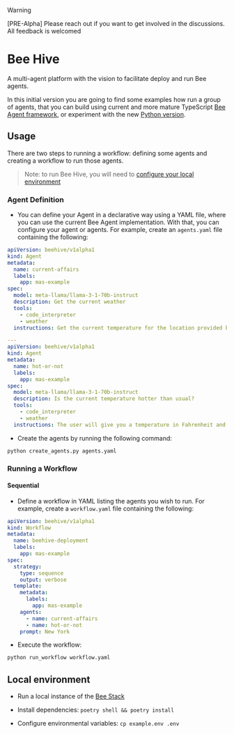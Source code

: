 > [!WARNING]
> [PRE-Alpha] Please reach out if you want to get involved in the discussions. All feedback is welcomed

# Bee Hive

A multi-agent platform with the vision to facilitate deploy and run Bee agents.

In this initial version you are going to find some examples how run a group of agents, that you can build using current and more mature TypeScript [Bee Agent framework](https://github.com/i-am-bee/bee-agent-framework), or experiment with the new [Python version](../framework/bee-py).

## Usage

There are two steps to running a workflow: defining some agents and creating a workflow to run those agents.

> Note: to run Bee Hive, you will need to [configure your local environment](#local-environment)

### Agent Definition

* You can define your Agent in a declarative way using a YAML file, where you can use the current Bee Agent implementation. With that, you can configure your agent or agents. For example, create an `agents.yaml` file containing the following:

```yaml
apiVersion: beehive/v1alpha1
kind: Agent
metadata:
  name: current-affairs
  labels:
    app: mas-example
spec:
  model: meta-llama/llama-3-1-70b-instruct
  description: Get the current weather
  tools:
    - code_interpreter
    - weather
  instructions: Get the current temperature for the location provided by the user. Return results in Fahrenheit.

---
apiVersion: beehive/v1alpha1
kind: Agent
metadata:
  name: hot-or-not
  labels:
    app: mas-example
spec:
  model: meta-llama/llama-3-1-70b-instruct
  description: Is the current temperature hotter than usual?
  tools:
    - code_interpreter
    - weather
  instructions: The user will give you a temperature in Fahrenheit and a location. Use the OpenMateo weather tool to find the average monthly temperature for the location. Answer if the temperature provided by the user is hotter or colder than the average found by the tool.
```

* Create the agents by running the following command:

```bash
python create_agents.py agents.yaml
```

### Running a Workflow

#### Sequential

* Define a workflow in YAML listing the agents you wish to run. For example, create a `workflow.yaml` file containing the following:

```yaml
apiVersion: beehive/v1alpha1
kind: Workflow
metadata:
  name: beehive-deployment
  labels:
    app: mas-example
spec:
  strategy:
    type: sequence
    output: verbose
  template:
    metadata:
      labels:
        app: mas-example
    agents:
      - name: current-affairs
      - name: hot-or-not
    prompt: New York
```

* Execute the workflow:

```bash
python run_workflow workflow.yaml
```

## Local environment

* Run a local instance of the [Bee Stack](https://github.com/i-am-bee/bee-stack)

* Install dependencies: `poetry shell && poetry install`

* Configure environmental variables: `cp example.env .env`
